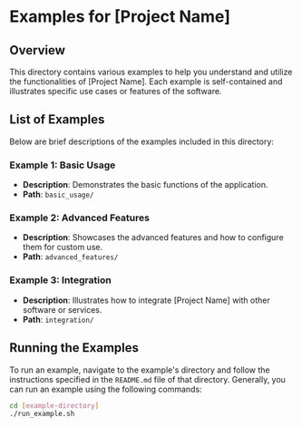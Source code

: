 # Examples for [Project Name]

## Overview

This directory contains various examples to help you understand and utilize the functionalities of [Project Name]. Each example is self-contained and illustrates specific use cases or features of the software.

## List of Examples

Below are brief descriptions of the examples included in this directory:

### Example 1: Basic Usage

- **Description**: Demonstrates the basic functions of the application.
- **Path**: `basic_usage/`

### Example 2: Advanced Features

- **Description**: Showcases the advanced features and how to configure them for custom use.
- **Path**: `advanced_features/`

### Example 3: Integration

- **Description**: Illustrates how to integrate [Project Name] with other software or services.
- **Path**: `integration/`

## Running the Examples

To run an example, navigate to the example's directory and follow the instructions specified in the `README.md` file of that directory. Generally, you can run an example using the following commands:

```bash
cd [example-directory]
./run_example.sh
```